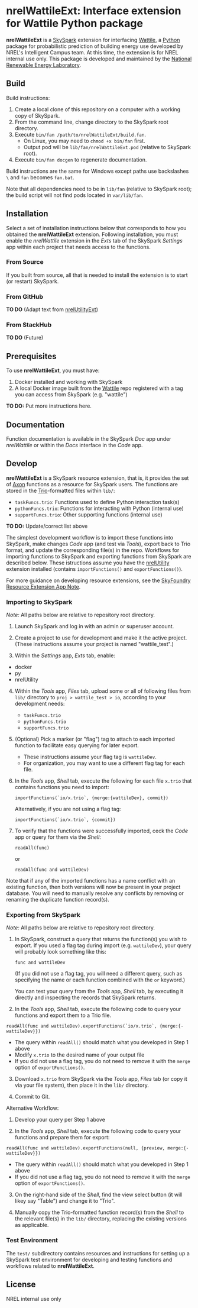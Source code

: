 nrelWattileExt: Interface extension for Wattile Python package
==============================================================

**nrelWattileExt** is a [SkySpark] extension for interfacing [Wattile], a
[Python] package for probabilistic prediction of building energy use developed
by NREL's Intelligent Campus team. At this time, the extension is for NREL
internal use only. This package is developed and maintained by the
[National Renewable Energy Laboratory].

[SkySpark]: http://skyfoundry.com/skyspark/ "SkySpark"
[Wattile]: https://github.com/NREL/wattile/ "Wattile"
[Python]: https://www.python.org/ "Python Programming Language"
[National Renewable Energy Laboratory]: https://www.nrel.gov "NREL Website"

Build
-----

Build instructions:

1. Create a local clone of this repository on a computer with a working copy of SkySpark.
2. From the command line, change directory to the SkySpark root directory.
3. Execute `bin/fan /path/to/nrelWattileExt/build.fan`.
   - On Linux, you may need to `chmod +x bin/fan` first.
   - Output pod will be `lib/fan/nrelWattileExt.pod` (relative to
     SkySpark root).
4. Execute `bin/fan docgen` to regenerate documentation.

Build instructions are the same for Windows except paths use backslashes `\`
and `fan` becomes `fan.bat`.

Note that all dependencies need to be in `lib/fan` (relative to SkySpark root);
the build script will not find pods located in `var/lib/fan`.
   
Installation
------------

Select a set of installation instructions below that corresponds to how you
obtained the **nrelWattileExt** extension. Following installation, you must
enable the *nrelWattile* extension in the *Exts* tab of the SkySpark *Settings*
app within each project that needs access to the functions.

### From Source ###

If you built from source, all that is needed to install the extension is to
start (or restart) SkySpark.

### From GitHub ###

**TO DO** (Adapt text from [nrelUtilityExt])

[nrelUtilityExt]: https://github.com/NREL/nrelUtilityExt/

### From StackHub ###

**TO DO** (Future)

Prerequisites
-------------

To use **nrelWattileExt**, you must have:

1. Docker installed and working with SkySpark
2. A local Docker image built from the [Wattile] repo registered with a tag you
   can access from SkySpark (e.g. "wattile")

**TO DO:** Put more instructions here.

Documentation
-------------

Function documentation is available in the SkySpark *Doc* app under
*nrelWattile* or within the *Docs* interface in the *Code* app.

Develop
-------

**nrelWattileExt** is a SkySpark resource extension, that is, it provides the
set of [Axon] functions as a resource for SkySpark users. The functions are
stored in the [Trio]-formatted files within `lib/`:

- `taskFuncs.trio`: Functions used to define Python interaction task(s)
- `pythonFuncs.trio`: Functions for interacting with Python (internal use)
- `supportFuncs.trio`: Other supporting functions (internal use)

**TO DO:** Update/correct list above

The simplest development workflow is to import these functions into SkySpark,
make changes *Code* app (and test via *Tools*), export back to Trio format, and
update the corresponding file(s) in the repo. Workflows for importing functions
to SkySpark and exporting functions from SkySpark are described below. These
istructions assume you have the [nrelUtility] extension installed (contains
`importFunctions()` and `exportFunctions()`).

For more guidance on developing resource extensions, see the [SkyFoundry
Resource Extension App Note].

[Axon]: https://haxall.io/doc/appendix/axon "Axon documentation"
[Trio]: https://project-haystack.org/doc/docHaystack/Trio "Trio file format"
[nrelUtility]: https://github.com/NREL/nrelUtilityExt/ "nrelUtility Extension"
[SkyFoundry Resource Extension App Note]: https://skyfoundry.com/doc/docAppNotes/CreateResourceExtension

### Importing to SkySpark ###

*Note:* All paths below are relative to repository root directory.

1. Launch SkySpark and log in with an admin or superuser account.

2. Create a project to use for development and make it the active project.
   (These instructions assume your project is named "wattile_test".)

3. Within the *Settings* app, *Exts* tab, enable:

  - docker
  - py
  - nrelUtility

4. Within the *Tools* app, *Files* tab, upload some or all of following files
   from `lib/` directory to `proj > wattile_test > io`, according to your
   development needs:
   
   - `taskFuncs.trio`
   - `pythonFuncs.trio`
   - `supportFuncs.trio`

5. (Optional) Pick a marker (or "flag") tag to attach to each imported function
   to facilitate easy querying for later export. 
   
   - These instructions assume your flag tag is `wattileDev`.
   - For organization, you may want to use a different flag tag for each file.

6. In the *Tools* app, *Shell* tab, execute the following for each file `x.trio`
   that contains functions you need to import:
   
   ```
   importFunctions(`io/x.trio`, {merge:{wattileDev}, commit})
   ```
   
   Alternatively, if you are not using a flag tag:
   
   ```
   importFunctions(`io/x.trio`, {commit})
   ```

7. To verify that the functions were successfully imported, ceck the *Code* app
   or query for them via the *Shell*:
   
   ```
   readAll(func)
   ```
   
   or
   
   ```
   readAll(func and wattileDev)
   ```

Note that if any of the imported functions has a name conflict with an existing
function, then both versions will now be present in your project database. You
will need to manually resolve any conflicts by removing or renaming the
duplicate function record(s).
   
### Exporting from SkySpark ###

*Note:* All paths below are relative to repository root directory.

1. In SkySpark, construct a query that returns the function(s) you wish to
   export. If you used a flag tag during import (e.g. `wattileDev`), your
   query will probably look something like this:
   
   ```
   func and wattileDev
   ```
   
   (If you did not use a flag tag, you will need a different query, such as
   specifying the name or each function combined with the `or` keyword.)
   
   You can test your query from the *Tools* app, *Shell* tab, by executing it
   directly and inspecting the records that SkySpark returns.
   
2. In the *Tools* app, *Shell* tab, execute the following code to query your
   functions and export them to a Trio file.

  ```
  readAll(func and wattileDev).exportFunctions(`io/x.trio`, {merge:{-wattileDev}})
  ```

  - The query within `readAll()` should match what you developed in Step 1 above
  - Modify `x.trio` to the desired name of your output file
  - If you did not use a flag tag, you do not need to remove it with the `merge`
    option of `exportFunctions()`.
   
3. Download `x.trio` from SkySpark via the *Tools* app, *Files* tab (or copy it
   via your file system), then place it in the `lib/` directory.

4. Commit to Git.

Alternative Workflow:

1. Develop your query per Step 1 above

2. In the *Tools* app, *Shell* tab, execute the following code to query your
   functions and prepare them for export:
   
  ```
  readAll(func and wattileDev).exportFunctions(null, {preview, merge:{-wattileDev}})
  ```

  - The query within `readAll()` should match what you developed in Step 1 above
  - If you did not use a flag tag, you do not need to remove it with the `merge`
    option of `exportFunctions()`.

3. On the right-hand side of the *Shell*, find the view select button (it will
   likey say "Table") and change it to "Trio".

4. Manually copy the Trio-formatted function record(s) from the *Shell* to the
   relevant file(s) in the `lib/` directory, replacing the existing versions
   as applicable.

### Test Environment ###

The `test/` subdirectory contains resources and instructions for setting up a
SkySpark test environment for developing and testing functions and workflows
related to **nrelWattileExt**.

License
-------

NREL internal use only

